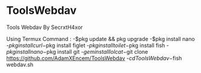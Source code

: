 # ToolsWebdav
Tools Webdav By SecrxtH4xor

Using Termux 
Command :
-$pkg update && pkg upgrade
-$pkg install nano
-$pkg install curl
-$pkg install figlet
-$pkg install toilet
-$pkg install fish
-$pkg install nano
-$pkg install git
-$gem install lolcat
-$git clone https://github.com/AdamXEncem/ToolsWebdav
-$cd ToolsWebdav
-$fish webdav.sh
